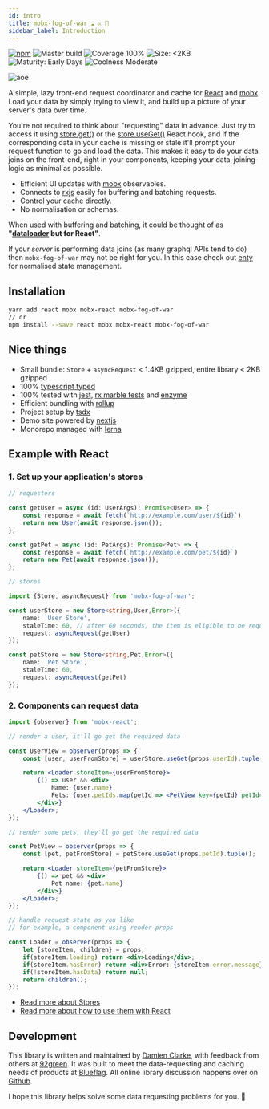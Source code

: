 ```yaml
---
id: intro
title: mobx-fog-of-war ☁️ ⚔️ 🤯
sidebar_label: Introduction
---
```


[![npm](https://img.shields.io/npm/v/mobx-fog-of-war.svg)](https://www.npmjs.com/package/mobx-fog-of-war) ![Master build](https://github.com/92green/mobx-fog-of-war/workflows/CI/badge.svg?branch=master) ![Coverage 100%](https://img.shields.io/badge/coverage-100%25-green) ![Size: <2KB](https://img.shields.io/badge/Size-<2KB-blue) ![Maturity: Early Days](https://img.shields.io/badge/Maturity-Early%20days-yellow) ![Coolness Moderate](https://img.shields.io/badge/Coolness-Moderate-blue) 

![aoe](https://user-images.githubusercontent.com/345320/91411571-ddf2da80-e88b-11ea-8de7-c0f3462991f4.gif)


A simple, lazy front-end request coordinator and cache for [React](https://reactjs.org/) and [mobx](https://mobx.js.org/). Load your data by simply trying to view it, and build up a picture of your server's data over time.

You're not required to think about "requesting" data in advance. Just try to access it using [store.get()](store.md#storeget) or the [store.useGet()](store.md#storeuseget) React hook, and if the corresponding data in your cache is missing or stale it'll prompt your request function to go and load the data. This makes it easy to do your data joins on the front-end, right in your components, keeping your data-joining-logic as minimal as possible.

- Efficient UI updates with [mobx](https://mobx.js.org/) observables.
- Connects to [rxjs](https://rxjs-dev.firebaseapp.com/) easily for buffering and batching requests.
- Control your cache directly.
- No normalisation or schemas.

When used with buffering and batching, it could be thought of as **"[dataloader](https://github.com/graphql/dataloader) but for React"**.

If your _server_ is performing data joins (as many graphql APIs tend to do) then `mobx-fog-of-war` may not be right for you. In this case check out [enty](https://github.com/92green/enty) for normalised state management.


## Installation

```bash
yarn add react mobx mobx-react mobx-fog-of-war
// or
npm install --save react mobx mobx-react mobx-fog-of-war
```


## Nice things

- Small bundle: `Store` + `asyncRequest` < 1.4KB gzipped, entire library < 2KB gzipped
- 100% [typescript typed](https://www.typescriptlang.org/)
- 100% tested with [jest](https://jestjs.io/), [rx marble tests](https://rxjs-dev.firebaseapp.com/guide/testing/internal-marble-tests) and [enzyme](https://github.com/enzymejs/enzyme)
- Efficient bundling with [rollup](https://rollupjs.org/guide/en/)
- Project setup by [tsdx](https://tsdx.io/)
- Demo site powered by [nextjs](https://nextjs.org/)
- Monorepo managed with [lerna](https://github.com/lerna/lerna)

## Example with React

### 1. Set up your application's stores

```typescript
// requesters

const getUser = async (id: UserArgs): Promise<User> => {
    const response = await fetch(`http://example.com/user/${id}`)
    return new User(await response.json());
};

const getPet = async (id: PetArgs): Promise<Pet> => {
    const response = await fetch(`http://example.com/pet/${id}`)
    return new Pet(await response.json());
};

// stores

import {Store, asyncRequest} from 'mobx-fog-of-war';

const userStore = new Store<string,User,Error>({
    name: 'User Store',
    staleTime: 60, // after 60 seconds, the item is eligible to be requested again
    request: asyncRequest(getUser)
});

const petStore = new Store<string,Pet,Error>({
    name: 'Pet Store',
    staleTime: 60,
    request: asyncRequest(getPet)
});
```

### 2. Components can request data

```jsx
import {observer} from 'mobx-react';

// render a user, it'll go get the required data

const UserView = observer(props => {
    const [user, userFromStore] = userStore.useGet(props.userId).tuple();

    return <Loader storeItem={userFromStore}>
        {() => user && <div>
            Name: {user.name}
            Pets: {user.petIds.map(petId => <PetView key={petId} petId={petId} />)}
        </div>}
    </Loader>;
});

// render some pets, they'll go get the required data

const PetView = observer(props => {
    const [pet, petFromStore] = petStore.useGet(props.petId).tuple();

    return <Loader storeItem={petFromStore}>
        {() => pet && <div>
            Pet name: {pet.name}
        </div>}
    </Loader>;
});

// handle request state as you like
// for example, a component using render props

const Loader = observer(props => {
    let {storeItem, children} = props;
    if(storeItem.loading) return <div>Loading</div>;
    if(storeItem.hasError) return <div>Error: {storeItem.error.message}</div>;
    if(!storeItem.hasData) return null;
    return children();
});
```

- [Read more about Stores](store.md)
- [Read more about how to use them with React](react.md)


## Development

This library is written and maintained by [Damien Clarke](https://damienclarke.me/), with feedback from others at [92green](https://github.com/92green). It was built to meet the data-requesting and caching needs of products at [Blueflag](https://blueflag.com.au/).
All online library discussion happens over on [Github](https://github.com/92green/mobx-fog-of-war).

I hope this library helps solve some data requesting problems for you. 🎉


